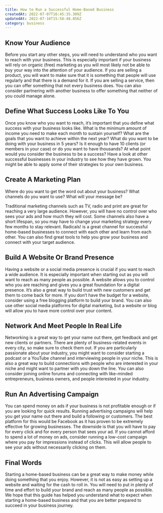 ```yaml
---
title: How to Run a Successful Home-Based Business
createdAt: 2022-07-07T16:45:35.309Z
updatedAt: 2022-07-16T15:58:48.856Z
category: business
---
```


## Know Your Audience

Before you start any other steps, you will need to understand who you want to reach with your business. This is especially important if your business will rely on organic (free) marketing as you will most likely not be able to buy your way into the attention of your audience.
If you are selling a product, you will want to make sure that it is something that people will use regularly and that there is a demand for it. If you are selling a service, then you can offer something that not every business does. You can also consider partnering with another business to offer something that neither of you could manage alone.

## Define What Success Looks Like To You

Once you know who you want to reach, it’s important that you define what success with your business looks like. What is the minimum amount of income you need to make each month to sustain yourself? What are the goals that you want to achieve within the next year?
What do you want to be doing with your business in 5 years? Is it enough to have 10 clients (or members in your case) or do you want to have thousands? At what point would you consider the business to be a success?
Have a look at other successful businesses in your industry to see how they have grown. You might be able to apply some of their strategies to your own business.

## Create A Marketing Plan

Where do you want to get the word out about your business? What channels do you want to use? What will your message be?

Traditional marketing channels such as TV, radio and print are great for reaching a very large audience. However, you will have no control over who sees your ads and how much they will cost. Some channels also have a short lifespan, so you may have to change your marketing strategy every few months to stay relevant.
Radicals! is a great channel for successful home-based businesses to connect with each other and learn from each other. You can also find great tools to help you grow your business and connect with your target audience.

## Build A Website Or Brand Presence

Having a website or a social media presence is crucial if you want to reach a wide audience. It is especially important when starting out as you will want to reach as many people as possible.
A website allows you to control who you are reaching and gives you a great foundation for a digital presence. It’s also a great way to build trust with new customers and get them to come back for more.
If you don’t have the budget for a website, consider using a free blogging platform to build your brand. You can also use other social media platforms for digital marketing, but a website or blog will allow you to have more control over your content.

## Network And Meet People In Real Life

Networking is a great way to get your name out there, get feedback and get new clients or partners. There are plenty of business-related events in every city, so make sure to check them out.
If you are particularly passionate about your industry, you might want to consider starting a podcast or a YouTube channel and interviewing people in your niche.
This is also a great way to build connections with people who are interested in your niche and might want to partner with you down the line.
You can also consider joining online forums and connecting with like-minded entrepreneurs, business owners, and people interested in your industry.

## Run An Advertising Campaign

You can spend money on ads if your business is not profitable enough or if you are looking for quick results. Running advertising campaigns will help you get your name out there and build a following or customers.
The best platform for this would be Facebook as it has proven to be extremely effective for growing businesses. The downside is that you will have to pay for every click and for every person that sees your ad.
If you cannot afford to spend a lot of money on ads, consider running a low-cost campaign where you pay for impressions instead of clicks. This will allow people to see your ads without necessarily clicking on them.

## Final Words

Starting a home-based business can be a great way to make money while doing something that you enjoy. However, it is not as easy as setting up a website and waiting for the cash to roll in. You will need to put in plenty of time and effort to build your brand and reach as many people as possible.
We hope that this guide has helped you understand what to expect when starting a home-based business and that you are better prepared to succeed in your business journey.
